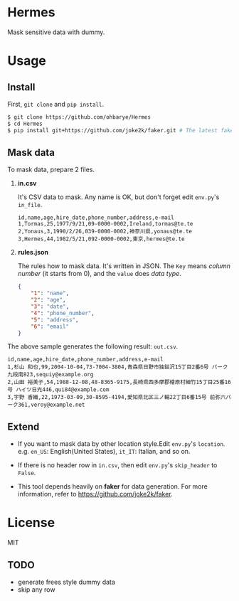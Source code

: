 # Hermes
Mask sensitive data with dummy.

# Usage

## Install

First, `git clone` and `pip install`.

```bash
$ git clone https://github.com/ohbarye/Hermes
$ cd Hermes
$ pip install git+https://github.com/joke2k/faker.git # The latest faker is not released PyPI
```

## Mask data

To mask data, prepare 2 files.

1. **in.csv**

    It's CSV data to mask. Any name is OK, but don't forget edit `env.py`'s `in_file`.

    ```csv
    id,name,age,hire_date,phone_number,address,e-mail
    1,Tormas,25,1977/9/21,09-0000-0002,Ireland,tormas@te.te
    2,Yonaus,3,1990/2/26,039-0000-0002,神奈川県,yonaus@te.te
    3,Hermes,44,1982/5/21,092-0000-0002,東京,hermes@te.te
    ```

1. **rules.json**

    The rules how to mask data. It's written in JSON. The `Key` means *column number* (it starts from 0), and the `value` does *data type*.

    ```json
    {
        "1": "name",
        "2": "age",
        "3": "date",
        "4": "phone_number",
        "5": "address",
        "6": "email"
    }
    ```

The above sample generates the following result: `out.csv`.

```csv
id,name,age,hire_date,phone_number,address,e-mail
1,杉山 和也,99,2004-10-04,73-7004-3804,青森県日野市独鈷沢15丁目2番6号 パーク九段南823,sequiy@example.org
2,山田 裕美子,54,1988-12-08,48-8365-9175,長崎県西多摩郡檜原村細竹15丁目25番16号 ハイツ日光446,qui84@example.com
3,宇野 香織,22,1973-03-09,30-8595-4194,愛知県北区三ノ輪22丁目6番15号 前弥六パーク361,veroy@example.net

```

## Extend

* If you want to mask data by other location style.Edit `env.py`'s `location`. e.g. `en_US`: English(United States), `it_IT`: Italian, and so on.

* If there is no header row in `in.csv`, then edit `env.py`'s `skip_header` to `False`.

* This tool depends heavily on **faker** for data generation. For more information, refer to https://github.com/joke2k/faker.

# License

MIT


## TODO

* generate frees style dummy data
* skip any row
